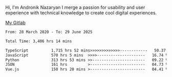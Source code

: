 Hi, I'm Andronik Nazaryan
I merge a passion for usability and user experience with technical knowledge to create cool digital experiences.

[My Gitlab](https://gitlab.com/anridev24)

<!--START_SECTION:waka-->

```txt
From: 28 March 2020 - To: 29 June 2025

Total Time: 3,406 hrs 14 mins

TypeScript          1,715 hrs 52 mins>>>>>>>>>>>>>------------   50.37 %
JavaScript          570 hrs 5 mins  >>>>---------------------   16.74 %
Python              313 hrs 53 mins >>-----------------------   09.22 %
JSON                161 hrs         >------------------------   04.73 %
Vue.js              150 hrs 20 mins >------------------------   04.41 %
```

<!--END_SECTION:waka-->
